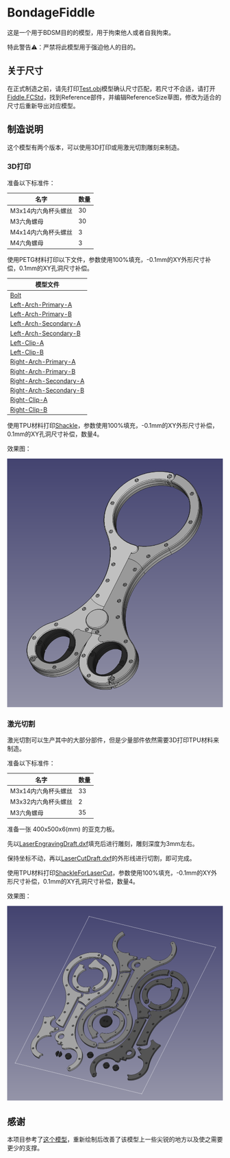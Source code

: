 # BondageFiddle

这是一个用于BDSM目的的模型，用于拘束他人或者自我拘束。

特此警告⚠️：严禁将此模型用于强迫他人的目的。

## 关于尺寸

在正式制造之前，请先打印[Test.obj](./Output/Test.obj)模型确认尺寸匹配，若尺寸不合适，请打开[Fiddle.FCStd](./Fiddle.FCStd)，找到Reference部件，并编辑ReferenceSize草图，修改为适合的尺寸后重新导出对应模型。

## 制造说明

这个模型有两个版本，可以使用3D打印或用激光切割雕刻来制造。

### 3D打印

准备以下标准件：

| 名字                | 数量 |
| ------------------- | ---- |
| M3x14内六角杯头螺丝 | 30   |
| M3六角螺母          | 30   |
| M4x14内六角杯头螺丝 | 3    |
| M4六角螺母          | 3    |

使用PETG材料打印以下文件，参数使用100%填充，-0.1mm的XY外形尺寸补偿，0.1mm的XY孔洞尺寸补偿。

| 模型文件                                                      |
| ------------------------------------------------------------- |
| [Bolt](./Output/Bolt.obj)                                     |
| [Left-Arch-Primary-A](./Output/Left-Arch-Primary-A.obj)       |
| [Left-Arch-Primary-B](./Output/Left-Arch-Primary-B.obj)       |
| [Left-Arch-Secondary-A](./Output/Left-Arch-Secondary-A.obj)   |
| [Left-Arch-Secondary-B](./Output/Left-Arch-Secondary-B.obj)   |
| [Left-Clip-A](./Output/Left-Clip-A.obj)                       |
| [Left-Clip-B](./Output/Left-Clip-B.obj)                       |
| [Right-Arch-Primary-A](./Output/Right-Arch-Primary-A.obj)     |
| [Right-Arch-Primary-B](./Output/Right-Arch-Primary-B.obj)     |
| [Right-Arch-Secondary-A](./Output/Right-Arch-Secondary-A.obj) |
| [Right-Arch-Secondary-B](./Output/Right-Arch-Secondary-B.obj) |
| [Right-Clip-A](./Output/Right-Clip-A.obj)                     |
| [Right-Clip-B](./Output/Right-Clip-B.obj)                     |

使用TPU材料打印[Shackle](./Output/Shackle.obj)，参数使用100%填充，-0.1mm的XY外形尺寸补偿，0.1mm的XY孔洞尺寸补偿，数量4。

效果图：

![01](.README.img/01.png)

### 激光切割

激光切割可以生产其中的大部分部件，但是少量部件依然需要3D打印TPU材料来制造。

准备以下标准件：

| 名字                | 数量 |
| ------------------- | ---- |
| M3x14内六角杯头螺丝 | 33   |
| M3x32内六角杯头螺丝 | 2    |
| M3六角螺母          | 35   |

准备一张 400x500x6(mm) 的亚克力板。

先以[LaserEngravingDraft.dxf](./Output/LaserEngravingDraft.dxf)填充后进行雕刻，雕刻深度为3mm左右。

保持坐标不动，再以[LaserCutDraft.dxf](./Output/LaserCutDraft.dxf)的外形线进行切割，即可完成。

使用TPU材料打印[ShackleForLaserCut](./Output/ShackleForLaserCut.obj)，参数使用100%填充，-0.1mm的XY外形尺寸补偿，0.1mm的XY孔洞尺寸补偿，数量4。

效果图：

![02](.README.img/02.png)

## 感谢

本项目参考了[这个模型](https://www.printables.com/model/216352-bdsm-modern-self-bondage-fiddle-with-rotating-hand)，重新绘制后改善了该模型上一些尖锐的地方以及使之需要更少的支撑。
